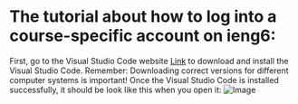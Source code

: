 # The tutorial about how to log into a course-specific account on ieng6:
First, go to the Visual Studio Code website [Link](https://code.visualstudio.com/) to download and install the Visual Studio Code. Remember: Downloading correct versions for different computer systems is important!
Once the Visual Studio Code is installed successfully, it should be look like this when you open it:
![Image](http://url/a.png)
